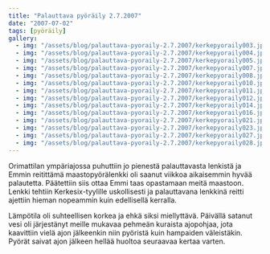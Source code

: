 ```yaml
---
title: "Palauttava pyöräily 2.7.2007"
date: "2007-07-02"
tags: [pyöräily]
gallery:
  - img: "/assets/blog/palauttava-pyoraily-2.7.2007/kerkepyoraily003.jpg"
  - img: "/assets/blog/palauttava-pyoraily-2.7.2007/kerkepyoraily004.jpg"
  - img: "/assets/blog/palauttava-pyoraily-2.7.2007/kerkepyoraily005.jpg"
  - img: "/assets/blog/palauttava-pyoraily-2.7.2007/kerkepyoraily007.jpg"
  - img: "/assets/blog/palauttava-pyoraily-2.7.2007/kerkepyoraily008.jpg"
  - img: "/assets/blog/palauttava-pyoraily-2.7.2007/kerkepyoraily010.jpg"
  - img: "/assets/blog/palauttava-pyoraily-2.7.2007/kerkepyoraily011.jpg"
  - img: "/assets/blog/palauttava-pyoraily-2.7.2007/kerkepyoraily012.jpg"
  - img: "/assets/blog/palauttava-pyoraily-2.7.2007/kerkepyoraily014.jpg"
  - img: "/assets/blog/palauttava-pyoraily-2.7.2007/kerkepyoraily016.jpg"
  - img: "/assets/blog/palauttava-pyoraily-2.7.2007/kerkepyoraily021.jpg"
  - img: "/assets/blog/palauttava-pyoraily-2.7.2007/kerkepyoraily023.jpg"
  - img: "/assets/blog/palauttava-pyoraily-2.7.2007/kerkepyoraily027.jpg"
  - img: "/assets/blog/palauttava-pyoraily-2.7.2007/kerkepyoraily028.jpg"
---
```


Orimattilan ympäriajossa puhuttiin jo pienestä palauttavasta lenkistä ja
Emmin reitittämä maastopyörälenkki oli saanut viikkoa aikaisemmin hyvää
palautetta. Päätettiin siis ottaa Emmi taas opastamaan meitä maastoon.
Lenkki tehtiin Kerkesix-tyylille uskollisesti ja palauttavana lenkkinä
reitti ajettiin hieman nopeammin kuin edellisellä kerralla.

Lämpötila oli suhteellisen korkea ja ehkä siksi miellyttävä. Päivällä
satanut vesi oli järjestänyt meille mukavaa pehmeän kuraista ajopohjaa,
jota kaavittiin vielä ajon jälkeenkin niin pyöristä kuin hampaiden
väleistäkin. Pyörät saivat ajon jälkeen hellää huoltoa seuraavaa kertaa
varten.
